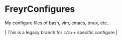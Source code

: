 FreyrConfigures
===============

My configure files of bash, vim, emacs, tmux, etc..

| This is a legacy branch for *c/c++* specific configure |

